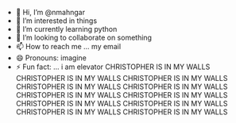 - 👋 Hi, I’m @nmahngar
- 👀 I’m interested in things
- 🌱 I’m currently learning python
- 💞️ I’m looking to collaborate on something
- 📫 How to reach me ... my email
- 😄 Pronouns: imagine
- ⚡ Fun fact: ... i am elevator
CHRISTOPHER IS IN MY WALLS CHRISTOPHER IS IN MY WALLS CHRISTOPHER IS IN MY WALLS CHRISTOPHER IS IN MY WALLS CHRISTOPHER IS IN MY WALLS CHRISTOPHER IS IN MY WALLS CHRISTOPHER IS IN MY WALLS CHRISTOPHER IS IN MY WALLS CHRISTOPHER IS IN MY WALLS CHRISTOPHER IS IN MY WALLS CHRISTOPHER IS IN MY WALLS 
<!---
nmahngar/nmahngar is a ✨ special ✨ repository because its `README.md` (this file) appears on your GitHub profile.
You can click the Preview link to take a look at your changes.
--->
